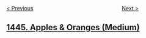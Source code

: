 <!--|This file generated by command(leetcode description); DO NOT EDIT.    |-->
<!--+----------------------------------------------------------------------+-->
<!--|@author    openset <openset.wang@gmail.com>                           |-->
<!--|@link      https://github.com/openset                                 |-->
<!--|@home      https://github.com/openset/leetcode                        |-->
<!--+----------------------------------------------------------------------+-->

[< Previous](../number-of-ways-of-cutting-a-pizza "Number of Ways of Cutting a Pizza")
　　　　　　　　　　　　　　　　
[Next >](../consecutive-characters "Consecutive Characters")

## [1445. Apples & Oranges (Medium)](https://leetcode.com/problems/apples-oranges "")


